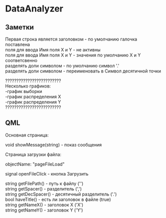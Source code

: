 # DataAnalyzer

Заметки
---------------------------------------------------------------------
Первая строка является заголовком - по умолчанию галочка поставлена  
поля для ввода Имя поля X и Y - не активны  
поля для ввода Имя поля X и Y - значения по умолчанию X и Y соответсвенно  
разделять доли символом - по умолчанию символ '.'  
разделять доли символом - переименовать в Символ десятичной точки  


?????????????????????????  
Несколько графиков:  
-график выборки  
-график распределения Х  
-график распределения Y  
?????????????????????????  

QML
---------------------------------------------------------------------
Основная страница: 

void showMessage(string) - показ сообщения  


Страница загрузки файла: 

objectName: "pageFileLoad" 

signal openFileClick 	- кнопка Загрузить 

string 	getFilePath() 	- путь к файлу ('')  
string 	getSpacer() 	- разделитель (',')  
string 	getDecSpacer() 	- десятичный разделитель ('.')  
bool	haveTitle() 	- есть ли заголовок в файле (true)  
string 	getNameX()		- заголовок X ('X')  
string 	getNameY()		- заголовок Y ('Y')  
